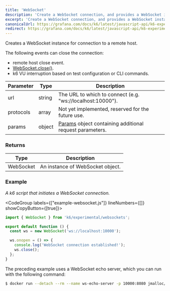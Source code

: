 ```yaml
---
title: 'WebSocket'
description: 'Create a WebSocket connection, and provides a WebSocket instance to interact with the service.'
excerpt: 'Create a WebSocket connection, and provides a WebSocket instance to interact with the service.'
canonicalUrl: https://grafana.com/docs/k6/latest/javascript-api/k6-experimental/websockets/websocket/
redirect: https://grafana.com/docs/k6/latest/javascript-api/k6-experimental/websockets/websocket/
---
```


Creates a WebSocket instance for connection to a remote host.

The following events can close the connection:

- remote host close event.
- [WebSocket.close()](/javascript-api/k6-experimental/websockets/websocket/websocket-close).
- k6 VU interruption based on test configuration or CLI commands.

| Parameter | Type     | Description                                                                                                                                                                                                                                                              |
| --------- | -------- | ------------------------------------------------------------------------------------------------------------------------------------------------------------------------------------------------------------------------------------------------------------------------ |
| url       | string   | The URL to which to connect (e.g. "ws://localhost:10000").                                                                                                                                                                                                                            |
| protocols | array   | Not yet implemented, reserved for the future use.                                                                                                                                                                                                                            |
| params    | object   | [Params](/javascript-api/k6-experimental/websockets/params/) object containing additional request parameters.                                                                                                                                                                                |

### Returns

| Type                                         | Description           |
| -------------------------------------------- | --------------------- |
| WebSocket | An instance of WebSocket object. |

### Example

_A k6 script that initiates a WebSocket connection._

<CodeGroup labels={["example-websocket.js"]} lineNumbers={[]} showCopyButton={[true]}>

```javascript
import { WebSocket } from 'k6/experimental/websockets';

export default function () {
  const ws = new WebSocket('ws://localhost:10000');

  ws.onopen = () => {
    console.log('WebSocket connection established!');
    ws.close();
  };
}
```

</CodeGroup>

The preceding example uses a WebSocket echo server, which you can run with the following command:

<CodeGroup>

```bash
$ docker run --detach --rm --name ws-echo-server -p 10000:8080 jmalloc/echo-server
```
</CodeGroup>